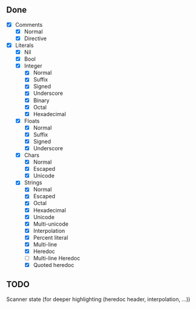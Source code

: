 ## Done
- [x] Comments
	- [x] Normal
	- [x] Directive
- [x] Literals
	- [x] Nil
	- [x] Bool
	- [x] Integer
		- [x] Normal
		- [x] Suffix
		- [x] Signed
		- [x] Underscore
		- [x] Binary
		- [x] Octal
		- [x] Hexadecimal
	- [x] Floats
		- [x] Normal
		- [x] Suffix
		- [x] Signed
		- [x] Underscore
	- [x] Chars
		- [x] Normal
		- [x] Escaped
		- [x] Unicode
	- [x] Strings
		- [x] Normal
		- [x] Escaped
		- [x] Octal
		- [x] Hexadecimal
		- [x] Unicode
		- [x] Multi-unicode
		- [x] Interpolation
		- [x] Percent literal
		- [x] Multi-line
		- [x] Heredoc
		- [ ] Multi-line Heredoc
		- [x] Quoted heredoc

## TODO
Scanner state (for deeper highlighting (heredoc header, interpolation, ...))
